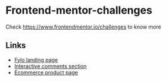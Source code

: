# Frontend-mentor-challenges

Check https://www.frontendmentor.io/challenges to know more

## Links

- [Fylo landing page](https://doz-8108.github.io/Frontend-mentor-challenges/fylo-dark-theme-landing-page/index.html)
- [Interactive comments section](https://doz-8108.github.io/Frontend-mentor-challenges/interactive-comments-section-main/index.html)
- [Ecommerce product page](https://doz-8108.github.io/Frontend-mentor-challenges/ecommerce-product-page-main/index.html)

